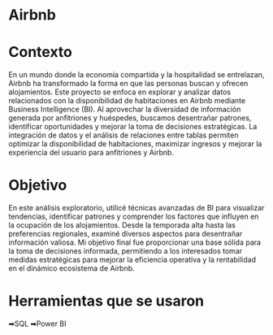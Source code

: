 # Airbnb
# Contexto

En un mundo donde la economía compartida y la hospitalidad se entrelazan, Airbnb ha transformado la forma en que las personas buscan y ofrecen alojamientos. Este proyecto se enfoca en explorar y analizar datos relacionados con la disponibilidad de habitaciones en Airbnb mediante Business Intelligence (BI). Al aprovechar la diversidad de información generada por anfitriones y huéspedes, buscamos desentrañar patrones, identificar oportunidades y mejorar la toma de decisiones estratégicas. La integración de datos y el análisis de relaciones entre tablas permiten optimizar la disponibilidad de habitaciones, maximizar ingresos y mejorar la experiencia del usuario para anfitriones y Airbnb.

# Objetivo
En este análisis exploratorio, utilicé técnicas avanzadas de BI para visualizar tendencias, identificar patrones y comprender los factores que influyen en la ocupación de los alojamientos. Desde la temporada alta hasta las preferencias regionales, examiné diversos aspectos para desentrañar información valiosa. Mi objetivo final fue proporcionar una base sólida para la toma de decisiones informada, permitiendo a los interesados tomar medidas estratégicas para mejorar la eficiencia operativa y la rentabilidad en el dinámico ecosistema de Airbnb.


# Herramientas que se usaron
➡SQL
➡Power BI 
